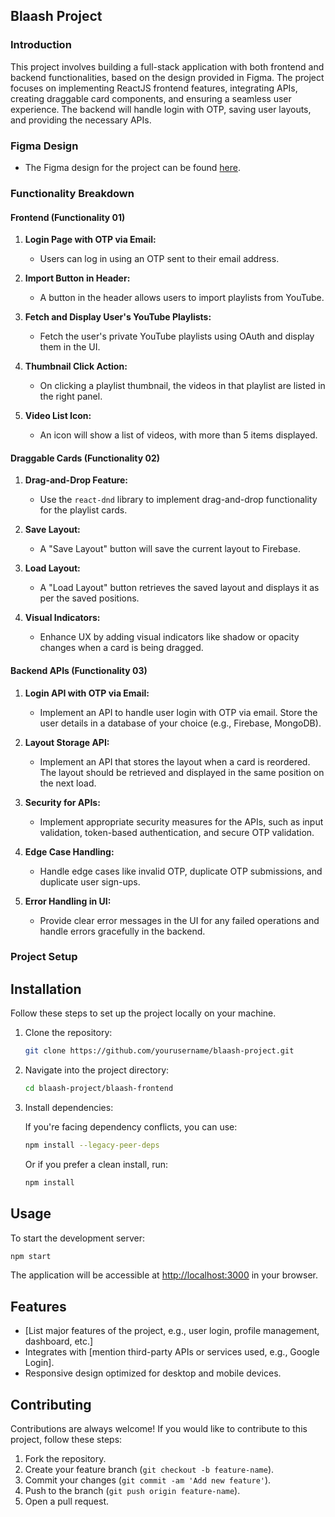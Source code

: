 ## Blaash Project

### Introduction
This project involves building a full-stack application with both frontend and backend functionalities, based on the design provided in Figma. The project focuses on implementing ReactJS frontend features, integrating APIs, creating draggable card components, and ensuring a seamless user experience. The backend will handle login with OTP, saving user layouts, and providing the necessary APIs.

### Figma Design
- The Figma design for the project can be found [here](https://www.figma.com/proto/TxyrZ70tJvV6yiGm5mHedL/blaash-2?node-id=0-1).

### Functionality Breakdown

#### Frontend (Functionality 01)
1. **Login Page with OTP via Email:**
   - Users can log in using an OTP sent to their email address.
   
2. **Import Button in Header:**
   - A button in the header allows users to import playlists from YouTube.
   
3. **Fetch and Display User's YouTube Playlists:**
   - Fetch the user's private YouTube playlists using OAuth and display them in the UI.
   
4. **Thumbnail Click Action:**
   - On clicking a playlist thumbnail, the videos in that playlist are listed in the right panel.
   
5. **Video List Icon:**
   - An icon will show a list of videos, with more than 5 items displayed.

#### Draggable Cards (Functionality 02)
1. **Drag-and-Drop Feature:**
   - Use the `react-dnd` library to implement drag-and-drop functionality for the playlist cards.
   
2. **Save Layout:**
   - A "Save Layout" button will save the current layout to Firebase.
   
3. **Load Layout:**
   - A "Load Layout" button retrieves the saved layout and displays it as per the saved positions.

4. **Visual Indicators:**
   - Enhance UX by adding visual indicators like shadow or opacity changes when a card is being dragged.

#### Backend APIs (Functionality 03)
1. **Login API with OTP via Email:**
   - Implement an API to handle user login with OTP via email. Store the user details in a database of your choice (e.g., Firebase, MongoDB).
   
2. **Layout Storage API:**
   - Implement an API that stores the layout when a card is reordered. The layout should be retrieved and displayed in the same position on the next load.

3. **Security for APIs:**
   - Implement appropriate security measures for the APIs, such as input validation, token-based authentication, and secure OTP validation.
   
4. **Edge Case Handling:**
   - Handle edge cases like invalid OTP, duplicate OTP submissions, and duplicate user sign-ups.
   
5. **Error Handling in UI:**
   - Provide clear error messages in the UI for any failed operations and handle errors gracefully in the backend.

### Project Setup

## Installation

Follow these steps to set up the project locally on your machine.

1. Clone the repository:

   ```bash
   git clone https://github.com/yourusername/blaash-project.git
   ```

2. Navigate into the project directory:

   ```bash
   cd blaash-project/blaash-frontend
   ```

3. Install dependencies:

   If you're facing dependency conflicts, you can use:

   ```bash
   npm install --legacy-peer-deps
   ```

   Or if you prefer a clean install, run:

   ```bash
   npm install
   ```

## Usage

To start the development server:

```bash
npm start
```

The application will be accessible at [http://localhost:3000](http://localhost:3000) in your browser.

## Features

- [List major features of the project, e.g., user login, profile management, dashboard, etc.]
- Integrates with [mention third-party APIs or services used, e.g., Google Login].
- Responsive design optimized for desktop and mobile devices.

## Contributing

Contributions are always welcome! If you would like to contribute to this project, follow these steps:

1. Fork the repository.
2. Create your feature branch (`git checkout -b feature-name`).
3. Commit your changes (`git commit -am 'Add new feature'`).
4. Push to the branch (`git push origin feature-name`).
5. Open a pull request.


